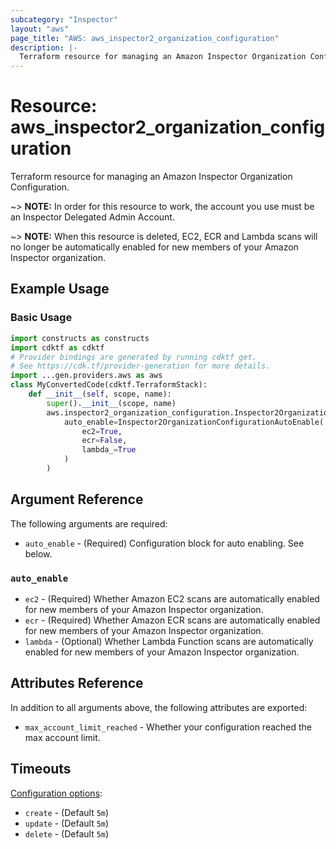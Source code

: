 ```yaml
---
subcategory: "Inspector"
layout: "aws"
page_title: "AWS: aws_inspector2_organization_configuration"
description: |-
  Terraform resource for managing an Amazon Inspector Organization Configuration.
---
```


# Resource: aws_inspector2_organization_configuration

Terraform resource for managing an Amazon Inspector Organization Configuration.

~> **NOTE:** In order for this resource to work, the account you use must be an Inspector Delegated Admin Account.

~> **NOTE:** When this resource is deleted, EC2, ECR and Lambda scans will no longer be automatically enabled for new members of your Amazon Inspector organization.

## Example Usage

### Basic Usage

```python
import constructs as constructs
import cdktf as cdktf
# Provider bindings are generated by running cdktf get.
# See https://cdk.tf/provider-generation for more details.
import ...gen.providers.aws as aws
class MyConvertedCode(cdktf.TerraformStack):
    def __init__(self, scope, name):
        super().__init__(scope, name)
        aws.inspector2_organization_configuration.Inspector2OrganizationConfiguration(self, "example",
            auto_enable=Inspector2OrganizationConfigurationAutoEnable(
                ec2=True,
                ecr=False,
                lambda_=True
            )
        )
```

## Argument Reference

The following arguments are required:

* `auto_enable` - (Required) Configuration block for auto enabling. See below.

### `auto_enable`

* `ec2` - (Required) Whether Amazon EC2 scans are automatically enabled for new members of your Amazon Inspector organization.
* `ecr` - (Required) Whether Amazon ECR scans are automatically enabled for new members of your Amazon Inspector organization.
* `lambda` - (Optional) Whether Lambda Function scans are automatically enabled for new members of your Amazon Inspector organization.

## Attributes Reference

In addition to all arguments above, the following attributes are exported:

* `max_account_limit_reached` - Whether your configuration reached the max account limit.

## Timeouts

[Configuration options](https://developer.hashicorp.com/terraform/language/resources/syntax#operation-timeouts):

* `create` - (Default `5m`)
* `update` - (Default `5m`)
* `delete` - (Default `5m`)

<!-- cache-key: cdktf-0.17.0-pre.15 input-9a623949f1116e146af3cbfa15c2561cd3aba528aca34c95a7f7b70cd8a34d62 -->